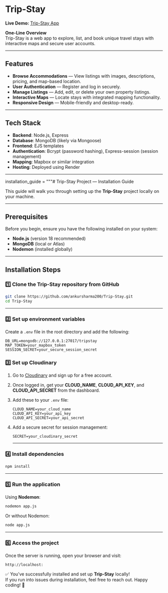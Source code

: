# Trip-Stay

**Live Demo:** [Trip-Stay App](https://trip-stay-app.onrender.com)

**One-Line Overview**  
Trip-Stay is a web app to explore, list, and book unique travel stays with interactive maps and secure user accounts.

---

##  Features

- **Browse Accommodations** — View listings with images, descriptions, pricing, and map-based location.
- **User Authentication** — Register and log in securely.
- **Manage Listings** — Add, edit, or delete your own property listings.
- **Interactive Maps** — Locate stays with integrated mapping functionality.
- **Responsive Design** — Mobile-friendly and desktop-ready.

---

##  Tech Stack

- **Backend**: Node.js, Express
- **Database**: MongoDB (likely via Mongoose)
- **Frontend**: EJS templates
- **Authentication**: Bcrypt (password hashing), Express-session (session management)
- **Mapping**: Mapbox or similar integration
- **Hosting**: Deployed using Render

---

installation_guide = """# Trip-Stay Project — Installation Guide

This guide will walk you through setting up the **Trip-Stay** project locally on your machine.

---

## **Prerequisites**

Before you begin, ensure you have the following installed on your system:

- **Node.js** (version 18 recommended)  
- **MongoDB** (local or Atlas)  
- **Nodemon** (installed globally)  

---

## **Installation Steps**

### 1️⃣ Clone the Trip-Stay repository from GitHub
```bash
git clone https://github.com/ankursharma200/Trip-Stay.git
cd Trip-Stay
```
---

### 2️⃣ Set up environment variables
Create a `.env` file in the root directory and add the following:

```env
DB_URL=mongodb://127.0.0.1:27017/tripstay
MAP_TOKEN=your_mapbox_token
SESSION_SECRET=your_secure_session_secret
```


### 3️⃣ Set up Cloudinary
1. Go to [Cloudinary](https://cloudinary.com/) and sign up for a free account.  
2. Once logged in, get your **CLOUD_NAME**, **CLOUD_API_KEY**, and **CLOUD_API_SECRET** from the dashboard.  
3. Add these to your `.env` file:  
   ```env
   CLOUD_NAME=your_cloud_name
   CLOUD_API_KEY=your_api_key
   CLOUD_API_SECRET=your_api_secret
   ```
4. Add a secure secret for session management:  
   ```env
   SECRET=your_cloudinary_secret
   ```

   ---


### 4️⃣ Install dependencies
```bash
npm install
```

---

### 5️⃣ Run the application
Using **Nodemon**:
```bash
nodemon app.js
```

Or without Nodemon:
```bash
node app.js
```

---

### 6️⃣ Access the project
Once the server is running, open your browser and visit:
```
http://localhost:
```



✅ You’ve successfully installed and set up **Trip-Stay** locally!  
If you run into issues during installation, feel free to reach out. Happy coding! 🚀







